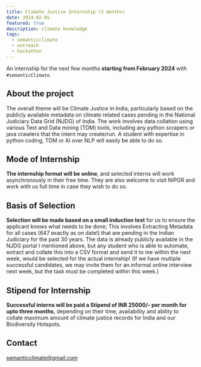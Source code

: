```yaml
---
title: Climate Justice Internship (3 months)
date: 2024-02-05
featured: true
description: climate knowledge
tags:
  - semanticclimate
  - outreach
  - hackathon
---
```


An internship for the next few months **starting from February 2024** with `#semanticClimate`. 
 
## About the project
The overall theme will be Climate Justice in India, particularly based on the publicly available metadata on climate related cases pending in the National Judiciary Data Grid (NJDG) of India. The work involves data collation using various Text and Data mining (TDM) tools, including any python scrapers or java crawlers that the intern may create/run. A student with expertise in python coding, TDM or AI over NLP will easily be able to do so.

## Mode of Internship
**The internship format will be online**, and selected interns will work asynchronously in their free time. They are also welcome to visit NIPGR and work with us full time in case they wish to do so. 

## Basis of Selection
**Selection will be made based on a small induction test** for us to ensure the applicant knows what needs to be done; This involves Extracting Metadata for all cases (647 exactly as on date!) that are pending in the Indian Judiciary for the past 30 years. The data is already publicly available in the NJDG portal I mentioned above, but any student who is able to automate, extract and collate this into a CSV format and send it to me within the next week, would be selected for the actual internship! (If we have multiple successful candidates, we may invite them for an informal online interview next week, but the task must be completed within this week.)

## Stipend for Internship
**Successful interns will be paid a Stipend of INR 25000/- per month for upto three months**, depending on their time, availability and ability to collate maximum amount of climate justice records for India and our Biodiversity Hotspots.

## Contact
semanticclimate@gmail.com



